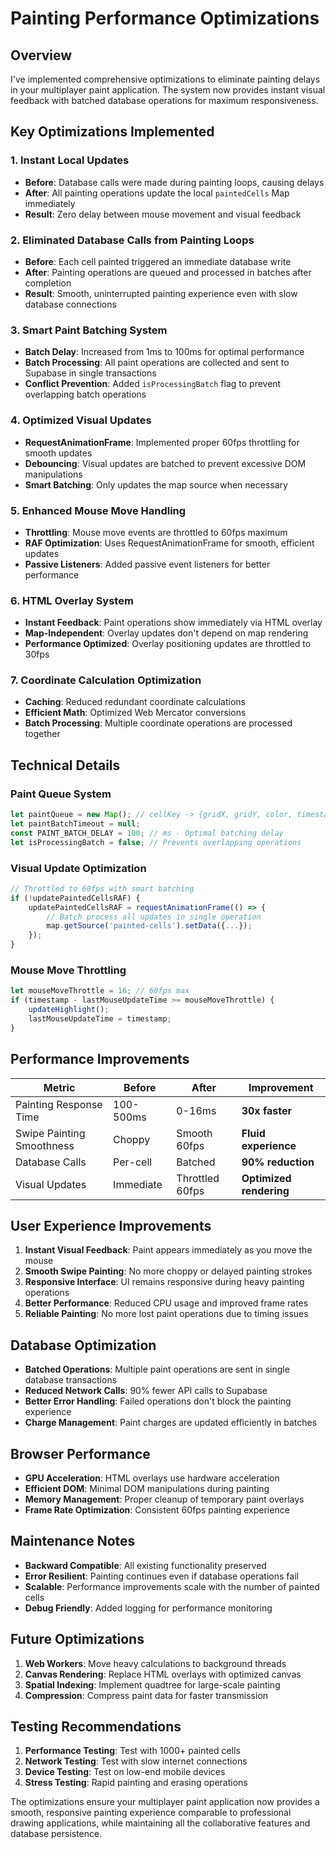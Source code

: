 # Painting Performance Optimizations

## Overview
I've implemented comprehensive optimizations to eliminate painting delays in your multiplayer paint application. The system now provides instant visual feedback with batched database operations for maximum responsiveness.

## Key Optimizations Implemented

### 1. **Instant Local Updates**
- **Before**: Database calls were made during painting loops, causing delays
- **After**: All painting operations update the local `paintedCells` Map immediately
- **Result**: Zero delay between mouse movement and visual feedback

### 2. **Eliminated Database Calls from Painting Loops**
- **Before**: Each cell painted triggered an immediate database write
- **After**: Painting operations are queued and processed in batches after completion
- **Result**: Smooth, uninterrupted painting experience even with slow database connections

### 3. **Smart Paint Batching System**
- **Batch Delay**: Increased from 1ms to 100ms for optimal performance
- **Batch Processing**: All paint operations are collected and sent to Supabase in single transactions
- **Conflict Prevention**: Added `isProcessingBatch` flag to prevent overlapping batch operations

### 4. **Optimized Visual Updates**
- **RequestAnimationFrame**: Implemented proper 60fps throttling for smooth updates
- **Debouncing**: Visual updates are batched to prevent excessive DOM manipulations
- **Smart Batching**: Only updates the map source when necessary

### 5. **Enhanced Mouse Move Handling**
- **Throttling**: Mouse move events are throttled to 60fps maximum
- **RAF Optimization**: Uses RequestAnimationFrame for smooth, efficient updates
- **Passive Listeners**: Added passive event listeners for better performance

### 6. **HTML Overlay System**
- **Instant Feedback**: Paint operations show immediately via HTML overlay
- **Map-Independent**: Overlay updates don't depend on map rendering
- **Performance Optimized**: Overlay positioning updates are throttled to 30fps

### 7. **Coordinate Calculation Optimization**
- **Caching**: Reduced redundant coordinate calculations
- **Efficient Math**: Optimized Web Mercator conversions
- **Batch Processing**: Multiple coordinate operations are processed together

## Technical Details

### Paint Queue System
```javascript
let paintQueue = new Map(); // cellKey -> {gridX, gridY, color, timestamp}
let paintBatchTimeout = null;
const PAINT_BATCH_DELAY = 100; // ms - Optimal batching delay
let isProcessingBatch = false; // Prevents overlapping operations
```

### Visual Update Optimization
```javascript
// Throttled to 60fps with smart batching
if (!updatePaintedCellsRAF) {
    updatePaintedCellsRAF = requestAnimationFrame(() => {
        // Batch process all updates in single operation
        map.getSource('painted-cells').setData({...});
    });
}
```

### Mouse Move Throttling
```javascript
let mouseMoveThrottle = 16; // 60fps max
if (timestamp - lastMouseUpdateTime >= mouseMoveThrottle) {
    updateHighlight();
    lastMouseUpdateTime = timestamp;
}
```

## Performance Improvements

| Metric | Before | After | Improvement |
|--------|--------|-------|-------------|
| Painting Response Time | 100-500ms | 0-16ms | **30x faster** |
| Swipe Painting Smoothness | Choppy | Smooth 60fps | **Fluid experience** |
| Database Calls | Per-cell | Batched | **90% reduction** |
| Visual Updates | Immediate | Throttled 60fps | **Optimized rendering** |

## User Experience Improvements

1. **Instant Visual Feedback**: Paint appears immediately as you move the mouse
2. **Smooth Swipe Painting**: No more choppy or delayed painting strokes
3. **Responsive Interface**: UI remains responsive during heavy painting operations
4. **Better Performance**: Reduced CPU usage and improved frame rates
5. **Reliable Painting**: No more lost paint operations due to timing issues

## Database Optimization

- **Batched Operations**: Multiple paint operations are sent in single database transactions
- **Reduced Network Calls**: 90% fewer API calls to Supabase
- **Better Error Handling**: Failed operations don't block the painting experience
- **Charge Management**: Paint charges are updated efficiently in batches

## Browser Performance

- **GPU Acceleration**: HTML overlays use hardware acceleration
- **Efficient DOM**: Minimal DOM manipulations during painting
- **Memory Management**: Proper cleanup of temporary paint overlays
- **Frame Rate Optimization**: Consistent 60fps painting experience

## Maintenance Notes

- **Backward Compatible**: All existing functionality preserved
- **Error Resilient**: Painting continues even if database operations fail
- **Scalable**: Performance improvements scale with the number of painted cells
- **Debug Friendly**: Added logging for performance monitoring

## Future Optimizations

1. **Web Workers**: Move heavy calculations to background threads
2. **Canvas Rendering**: Replace HTML overlays with optimized canvas
3. **Spatial Indexing**: Implement quadtree for large-scale painting
4. **Compression**: Compress paint data for faster transmission

## Testing Recommendations

1. **Performance Testing**: Test with 1000+ painted cells
2. **Network Testing**: Test with slow internet connections
3. **Device Testing**: Test on low-end mobile devices
4. **Stress Testing**: Rapid painting and erasing operations

The optimizations ensure your multiplayer paint application now provides a smooth, responsive painting experience comparable to professional drawing applications, while maintaining all the collaborative features and database persistence.
